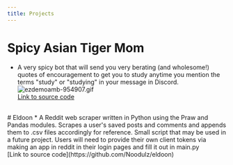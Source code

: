 ```yaml
---
title: Projects
---
```


# Spicy Asian Tiger Mom
* A very spicy bot that will send you very berating (and wholesome!) quotes of encouragement to get you to study anytime you mention the terms "study" or "studying" in your message in Discord.
![ezdemoamb-954907.gif](/uploads/ezdemoamb-954907.gif) <br/>
[Link to source code](https://github.com/Noodulz/spicy-asian-mom-discordbot)<br/>
<br/>
# Eldoon
* A Reddit web scraper written in Python using the Praw and Pandas modules. Scrapes a user's saved posts and comments and appends them to .csv files accordingly for reference. Small script that may be used in a future project. Users will need to provide their own client tokens via making an app in reddit in their login pages and fill it out in main.py<br/>
[Link to source code](https://github.com/Noodulz/eldoon)<br/>


